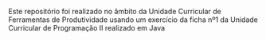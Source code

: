 Este repositório foi realizado no âmbito da Unidade Curricular de Ferramentas de Produtividade usando um exercício da ficha nº1 da Unidade Curricular de Programação II realizado em Java

